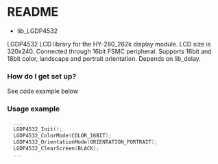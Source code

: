 # README #

* lib_LGDP4532

LGDP4532 LCD library for the HY-280_262k display module.
LCD size is 320x240. Connected through 16bit FSMC peripheral. 
Supports 16bit and 18bit color, landscape and portrait orientation.
Depends on lib_delay.

### How do I get set up? ###

  See code example below

### Usage example ###
```C
  ... 
  LGDP4532_Init();
  LGDP4532_ColorMode(COLOR_16BIT);
  LGDP4532_OrientationMode(ORIENTATION_PORTRAIT);
  LGDP4532_ClearScreen(BLACK);
  ...
```

